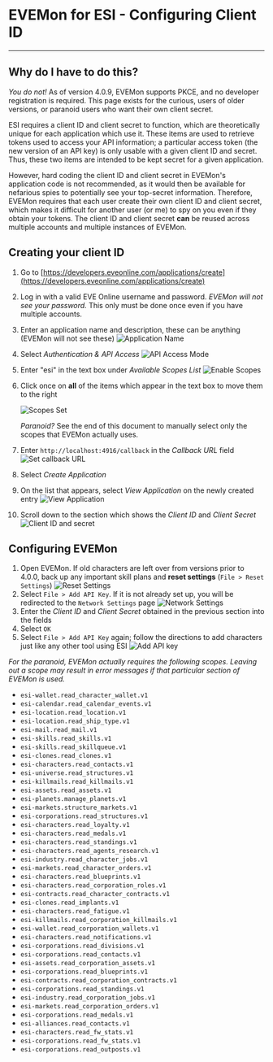 # EVEMon for ESI - Configuring Client ID

----
## Why do I have to do this?

*You do not!* As of version 4.0.9, EVEMon supports PKCE, and no developer registration is required. This page exists for the curious, users of older versions, or paranoid users who want their own client secret.

ESI requires a client ID and client secret to function, which are theoretically unique for each application which use it. These items are used to retrieve tokens used to access your API information; a particular access token (the new version of an API key) is only usable with a given client ID and secret. Thus, these two items are intended to be kept secret for a given application.

However, hard coding the client ID and client secret in EVEMon's application code is not recommended, as it would then be available for nefarious spies to potentially see your top-secret information. Therefore, EVEMon requires that each user create their own client ID and client secret, which makes it difficult for another user (or me) to spy on you even if they obtain your tokens. The client ID and client secret **can** be reused across multiple accounts and multiple instances of EVEMon.

## Creating your client ID
1. Go to [https://developers.eveonline.com/applications/create](https://developers.eveonline.com/applications/create)
2. Log in with a valid EVE Online username and password. *EVEMon will not see your password.* This only must be done once even if you have multiple accounts.
3. Enter an application name and description, these can be anything (EVEMon will not see these) ![Application Name](img/appname.png)
4. Select *Authentication & API Access* ![API Access Mode](img/apiaccess.png)
5. Enter "esi" in the text box under *Available Scopes List* ![Enable Scopes](img/setscopes1.png)
6. Click once on **all** of the items which appear in the text box to move them to the right
   
   ![Scopes Set](img/setscopes2.png)
   
   *Paranoid?* See the end of this document to manually select only the scopes that EVEMon actually uses.
7. Enter `http://localhost:4916/callback` in the *Callback URL* field ![Set callback URL](img/callback.png)
8. Select *Create Application*
9. On the list that appears, select *View Application* on the newly created entry ![View Application](img/viewapp.png)
10. Scroll down to the section which shows the *Client ID* and *Client Secret* ![Client ID and secret](img/copyclientid.png)

## Configuring EVEMon

1. Open EVEMon. If old characters are left over from versions prior to 4.0.0, back up any important skill plans and **reset settings** (`File > Reset Settings`) ![Reset Settings](img/resetsettings.png)
2. Select `File > Add API Key`. If it is not already set up, you will be redirected to the `Network Settings` page ![Network Settings](img/enterclientid.png)
3. Enter the *Client ID* and *Client Secret* obtained in the previous section into the fields
4. Select `OK`
5. Select `File > Add API Key` again; follow the directions to add characters just like any other tool using ESI
   ![Add API key](img/addapi.png)

*For the paranoid, EVEMon actually requires the following scopes. Leaving out a scope may result in error messages if that particular section of EVEMon is used.*

 * `esi-wallet.read_character_wallet.v1`
 * `esi-calendar.read_calendar_events.v1`
 * `esi-location.read_location.v1`
 * `esi-location.read_ship_type.v1`
 * `esi-mail.read_mail.v1`
 * `esi-skills.read_skills.v1`
 * `esi-skills.read_skillqueue.v1`
 * `esi-clones.read_clones.v1`
 * `esi-characters.read_contacts.v1`
 * `esi-universe.read_structures.v1`
 * `esi-killmails.read_killmails.v1`
 * `esi-assets.read_assets.v1`
 * `esi-planets.manage_planets.v1`
 * `esi-markets.structure_markets.v1`
 * `esi-corporations.read_structures.v1`
 * `esi-characters.read_loyalty.v1`
 * `esi-characters.read_medals.v1`
 * `esi-characters.read_standings.v1`
 * `esi-characters.read_agents_research.v1`
 * `esi-industry.read_character_jobs.v1`
 * `esi-markets.read_character_orders.v1`
 * `esi-characters.read_blueprints.v1`
 * `esi-characters.read_corporation_roles.v1`
 * `esi-contracts.read_character_contracts.v1`
 * `esi-clones.read_implants.v1`
 * `esi-characters.read_fatigue.v1`
 * `esi-killmails.read_corporation_killmails.v1`
 * `esi-wallet.read_corporation_wallets.v1`
 * `esi-characters.read_notifications.v1`
 * `esi-corporations.read_divisions.v1`
 * `esi-corporations.read_contacts.v1`
 * `esi-assets.read_corporation_assets.v1`
 * `esi-corporations.read_blueprints.v1`
 * `esi-contracts.read_corporation_contracts.v1`
 * `esi-corporations.read_standings.v1`
 * `esi-industry.read_corporation_jobs.v1`
 * `esi-markets.read_corporation_orders.v1`
 * `esi-corporations.read_medals.v1`
 * `esi-alliances.read_contacts.v1`
 * `esi-characters.read_fw_stats.v1`
 * `esi-corporations.read_fw_stats.v1`
 * `esi-corporations.read_outposts.v1`
